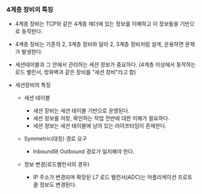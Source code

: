 ### 4계층 장비의 특징

- 4계층 장비는 TCP와 같은 4계층 헤더에 있는 정보를 이해하고 이 정보들을 기반으로 동작한다.
- 4계층 장비는 기존의 2, 3계층 장비와 달라 2, 3계층 장비처럼 설계, 운용하면 문제가 발생한다.
- 세션테이블과 그 안에서 관리하는 세션 정보가 중요하다. (4계층 이상에서 동작하는 로드 밸런서, 방화벽과 같은 장비를 "세션 장비"라고 함)

- 세션장비의 특징

  - 세션 테이블

    - 세션 장비는 세션 테이블 기반으로 운영된다.
    - 세션 정보를 저장, 확인하는 작업 전반에 대한 이해가 필요하다.
    - 세션 정보는 세션 테이블에 남아 있는 라이프타임이 존재한다.

  - Symmetric(대칭) 경로 요구

    - Inbound와 Outbound 경로가 일치해야 한다.

  - 정보 변경(로드밸런서의 경우)
    - IP 주소가 변경되며 확장된 L7 로드 밸런서(ADC)는 어플리케이션 프로토콜 정보도 변경된다.
